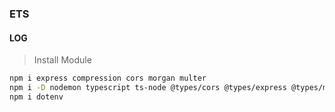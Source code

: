 ### ETS

#### LOG

> Install Module

```bash
npm i express compression cors morgan multer
npm i -D nodemon typescript ts-node @types/cors @types/express @types/multer @types/compression @types/morgan
npm i dotenv
```
